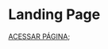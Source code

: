 <div align="left">

# Landing Page

[ACESSAR PÁGINA](https://gabrielbaltar.github.io/landing-page/);

</div>
